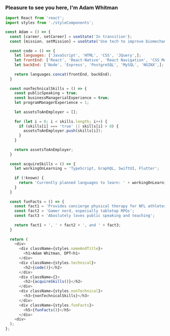 ### Pleasure to see you here, I'm Adam Whitman
```javascript
import React from 'react';
import styles from './styleComponents';

const Adam = () => {
  const [career, setCareer] = useState('In transition');
  const [mission, setMission] = useState('Use tech to improve biomechanical analsysis of patient movement faults');
  
  const code = () => {
    let languages: ['JavaScript', 'HTML', 'CSS', 'JQuery',];
    let frontEnd: ['React', 'React-Native', 'React Navigation', 'CSS Modules', 'Webpack', 'Babel', 'Axios',];
    let backEnd: ['Node', 'Express', 'PostgreSQL', 'MySQL', 'NGINX',];
    
    return languages.concat(frontEnd, backEnd);
  }
  
  const nonTechnicalSkills = () => {
    const publicSpeaking = true;
    const businessManagerialExperience = true;
    let programManagerExperience = 1;
    
    let assetsToAnEmployer = [];
    
    for (let i = 0; i < skills.length; i++) {
      if (skills[i] === 'true' || skills[i] > 0) {
        assetsToAnEmployer.push(skills[i]);
      }
    }
    
    return assetsToAnEmployer;
  }
  
  const acquireSkills = () => {
    let workingOnLearning = 'TypeScript, GraphQL, SwiftUI, Flutter'; 
  
    if (!known) {
      return 'Currently planned languages to learn: ' + workingOnLearning;
    }
  }
  
  const funFacts = () => {
    const fact1 = 'Provides concierge physical therapy for NFL athletes';
    const fact2 = 'Gamer nerd, especially tabletop RPGs';
    const fact3 = 'Aboslutely loves public speaking and teaching';
    
    return fact1 + ', ' + fact2 + ', and ' + fact3;
  }
  
  return (
    <div>
      <div className={styles.nameAndTitle}>
        <h1>Adam Whitman, DPT<h1>
      </div>
      <div className={styles.technical}>
        <h2>{code()}</h2>
      </div>
      <div className={}>
        <h2>{acquireSkills()}</h2>
      </div>
      <div className={styles.nonTechnical}>
        <h3>{nonTechnicalSkills}</h3>
      </div>
      <div className={styles.funFacts}>
        <h5>{funFacts()}</h5>
      </div>
    <div>
  );
};
```

<!--
**emagdaeh/emagdaeh** is a ✨ _special_ ✨ repository because its `README.md` (this file) appears on your GitHub profile.

Here are some ideas to get you started:

- 🔭 I’m currently working on ...
- 🌱 I’m currently learning ...
- 👯 I’m looking to collaborate on ...
- 🤔 I’m looking for help with ...
- 💬 Ask me about ...
- 📫 How to reach me: ...
- 😄 Pronouns: ...
- ⚡ Fun fact: ...
-->
